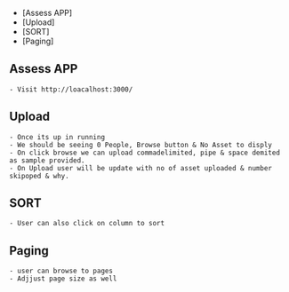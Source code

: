 * 	[Assess APP]
*	[Upload]
*	[SORT]
*	[Paging]

## Assess APP
	- Visit http://loacalhost:3000/

## Upload
	- Once its up in running
	- We should be seeing 0 People, Browse button & No Asset to disply
	- On click browse we can upload commadelimited, pipe & space demited as sample provided.
	- On Upload user will be update with no of asset uploaded & number skipoped & why.
	
##	SORT
	- User can also click on column to sort

## Paging
	- user can browse to pages
	- Adjjust page size as well
